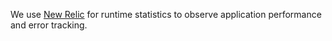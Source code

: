 We use [New Relic](http://newrelic.com/) for runtime statistics to observe application
performance and error tracking.
